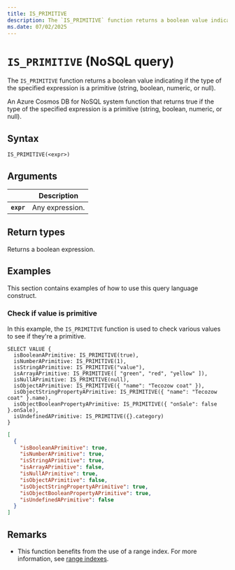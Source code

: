 ```yaml
---
title: IS_PRIMITIVE
description: The `IS_PRIMITIVE` function returns a boolean value indicating if the type of the specified expression is a primitive (string, boolean, numeric, or null).
ms.date: 07/02/2025
---
```


# `IS_PRIMITIVE` (NoSQL query)

The `IS_PRIMITIVE` function returns a boolean value indicating if the type of the specified expression is a primitive (string, boolean, numeric, or null).

An Azure Cosmos DB for NoSQL system function that returns true if the type of the specified expression is a primitive (string, boolean, numeric, or null).

## Syntax

```nosql
IS_PRIMITIVE(<expr>)
```

## Arguments

| | Description |
| --- | --- |
| **`expr`** | Any expression. |

## Return types

Returns a boolean expression.

## Examples

This section contains examples of how to use this query language construct.

### Check if value is primitive

In this example, the `IS_PRIMITIVE` function is used to check various values to see if they're a primitive.

```nosql
SELECT VALUE {
  isBooleanAPrimitive: IS_PRIMITIVE(true),
  isNumberAPrimitive: IS_PRIMITIVE(1),
  isStringAPrimitive: IS_PRIMITIVE("value"),
  isArrayAPrimitive: IS_PRIMITIVE([ "green", "red", "yellow" ]),
  isNullAPrimitive: IS_PRIMITIVE(null),
  isObjectAPrimitive: IS_PRIMITIVE({ "name": "Tecozow coat" }),
  isObjectStringPropertyAPrimitive: IS_PRIMITIVE({ "name": "Tecozow coat" }.name),
  isObjectBooleanPropertyAPrimitive: IS_PRIMITIVE({ "onSale": false }.onSale),
  isUndefinedAPrimitive: IS_PRIMITIVE({}.category)
}
```

```json
[
  {
    "isBooleanAPrimitive": true,
    "isNumberAPrimitive": true,
    "isStringAPrimitive": true,
    "isArrayAPrimitive": false,
    "isNullAPrimitive": true,
    "isObjectAPrimitive": false,
    "isObjectStringPropertyAPrimitive": true,
    "isObjectBooleanPropertyAPrimitive": true,
    "isUndefinedAPrimitive": false
  }
]
```

## Remarks

- This function benefits from the use of a range index. For more information, see [range indexes](/azure/cosmos-db/index-policy#includeexclude-strategy).
